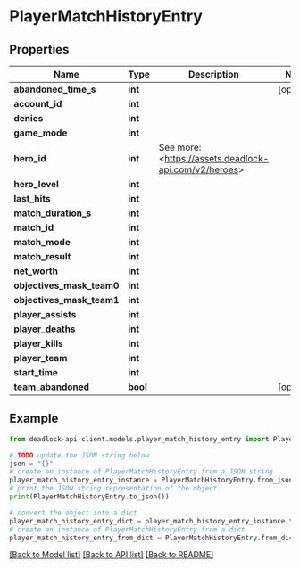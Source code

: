 # PlayerMatchHistoryEntry


## Properties

Name | Type | Description | Notes
------------ | ------------- | ------------- | -------------
**abandoned_time_s** | **int** |  | [optional] 
**account_id** | **int** |  | 
**denies** | **int** |  | 
**game_mode** | **int** |  | 
**hero_id** | **int** | See more: &lt;https://assets.deadlock-api.com/v2/heroes&gt; | 
**hero_level** | **int** |  | 
**last_hits** | **int** |  | 
**match_duration_s** | **int** |  | 
**match_id** | **int** |  | 
**match_mode** | **int** |  | 
**match_result** | **int** |  | 
**net_worth** | **int** |  | 
**objectives_mask_team0** | **int** |  | 
**objectives_mask_team1** | **int** |  | 
**player_assists** | **int** |  | 
**player_deaths** | **int** |  | 
**player_kills** | **int** |  | 
**player_team** | **int** |  | 
**start_time** | **int** |  | 
**team_abandoned** | **bool** |  | [optional] 

## Example

```python
from deadlock-api-client.models.player_match_history_entry import PlayerMatchHistoryEntry

# TODO update the JSON string below
json = "{}"
# create an instance of PlayerMatchHistoryEntry from a JSON string
player_match_history_entry_instance = PlayerMatchHistoryEntry.from_json(json)
# print the JSON string representation of the object
print(PlayerMatchHistoryEntry.to_json())

# convert the object into a dict
player_match_history_entry_dict = player_match_history_entry_instance.to_dict()
# create an instance of PlayerMatchHistoryEntry from a dict
player_match_history_entry_from_dict = PlayerMatchHistoryEntry.from_dict(player_match_history_entry_dict)
```
[[Back to Model list]](../README.md#documentation-for-models) [[Back to API list]](../README.md#documentation-for-api-endpoints) [[Back to README]](../README.md)


